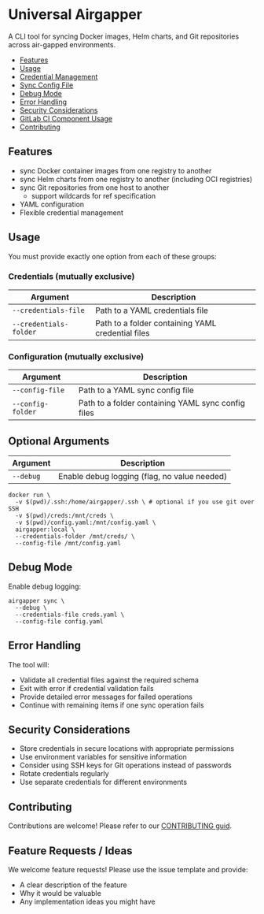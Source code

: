 # Universal Airgapper

A CLI tool for syncing Docker images, Helm charts, and Git repositories across air-gapped environments.

- [Features](#features)
- [Usage](#usage)
- [Credential Management](./docs/credentials.md)
- [Sync Config File](./docs/configuration.md)
- [Debug Mode](#debug-mode)
- [Error Handling](#error-handling)
- [Security Considerations](#security-considerations)
- [GitLab CI Component Usage](./docs/gitlab-ci.md)
- [Contributing](#contributing)

## Features

- sync Docker container images from one registry to another
- sync Helm charts from one registry to another (including OCI registries)
- sync Git repositories from one host to another
    - support wildcards for ref specification
- YAML configuration
- Flexible credential management

## Usage

You must provide exactly one option from each of these groups:

### Credentials (mutually exclusive)

| Argument               | Description                                       |
|------------------------|---------------------------------------------------|
| `--credentials-file`   | Path to a YAML credentials file                   |
| `--credentials-folder` | Path to a folder containing YAML credential files |

### Configuration (mutually exclusive)

| Argument          | Description                                        |
|-------------------|----------------------------------------------------|
| `--config-file`   | Path to a YAML sync config file                    |
| `--config-folder` | Path to a folder containing YAML sync config files |

## Optional Arguments

| Argument  | Description                                  |
|-----------|----------------------------------------------|
| `--debug` | Enable debug logging (flag, no value needed) |

```shell
docker run \
  -v $(pwd)/.ssh:/home/airgapper/.ssh \ # optional if you use git over SSH
  -v $(pwd)/creds:/mnt/creds \
  -v $(pwd)/config.yaml:/mnt/config.yaml \
  airgapper:local \
  --credentials-folder /mnt/creds/ \
  --config-file /mnt/config.yaml
```

## Debug Mode

Enable debug logging:

```shell
airgapper sync \
  --debug \
  --credentials-file creds.yaml \
  --config-file config.yaml
```

## Error Handling

The tool will:

- Validate all credential files against the required schema
- Exit with error if credential validation fails
- Provide detailed error messages for failed operations
- Continue with remaining items if one sync operation fails

## Security Considerations

- Store credentials in secure locations with appropriate permissions
- Use environment variables for sensitive information
- Consider using SSH keys for Git operations instead of passwords
- Rotate credentials regularly
- Use separate credentials for different environments

## Contributing

Contributions are welcome! Please refer to our [CONTRIBUTING guid](CONTRIBUTING.md).

## Feature Requests / Ideas

We welcome feature requests! Please use the issue template and provide:

- A clear description of the feature
- Why it would be valuable
- Any implementation ideas you might have
